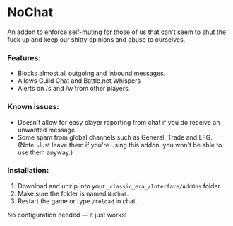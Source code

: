 # NoChat

An addon to enforce self-muting for those of us that can't seem to shut the fuck up and keep our shitty opinions and abuse to ourselves.

### Features:
- Blocks almost all outgoing and inbound messages.
- Allows Guild Chat and Battle.net Whispers
- Alerts on /s and /w from other players.


### Known issues:
- Doesn't allow for easy player reporting from chat if you do receive an unwanted message.
- Some spam from global channels such as General, Trade and LFG. (Note: Just leave them if you're using this addon, you won't be able to use them anyway.)

### Installation:
1. Download and unzip into your `_classic_era_/Interface/AddOns` folder.
2. Make sure the folder is named `NoChat`.
3. Restart the game or type `/reload` in chat.

No configuration needed — it just works!
